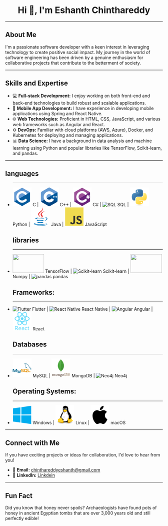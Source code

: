 <h1 align="center">Hi 👋, I'm Eshanth Chinthareddy</h1>

---

<h2 align="left">About Me</h2>

<p align="left">I'm a passionate software developer with a keen interest in leveraging technology to create positive social impact. My journey in the world of software engineering has been driven by a genuine enthusiasm for collaborative projects that contribute to the betterment of society.</p>

---

<h2 align="left">Skills and Expertise</h2>

<p align="left">
 
  - 💻 **Full-stack Development:** I enjoy working on both front-end and back-end technologies to build robust and scalable applications.
  - 🚀 **Mobile App Development:** I have experience in developing mobile applications using Spring and React Native.
  - 🌐 **Web Technologies:** Proficient in HTML, CSS, JavaScript, and various web frameworks such as Angular and React.
  - ⚙️ **DevOps:** Familiar with cloud platforms (AWS, Azure), Docker, and Kubernetes for deploying and managing applications.
  - 📊 **Data Science:** I have a background in data analysis and machine learning using Python and popular libraries like TensorFlow, Scikit-learn, and pandas.
</p>

---


<h2 align="left">languages</h2>

<p align="left">

  - ** ** 

    <img src="https://raw.githubusercontent.com/devicons/devicon/master/icons/c/c-original.svg" alt="C" width="60" height="60"/> C |
    <img src="https://raw.githubusercontent.com/devicons/devicon/master/icons/cplusplus/cplusplus-original.svg" alt="C++" width="60" height="60"/> C++ |
    <img src="https://raw.githubusercontent.com/devicons/devicon/master/icons/csharp/csharp-original.svg" alt="C#" width="60" height="60"/> C# |
    <img src="https://camo.githubusercontent.com/918fce8d50581bd97b7133e677a78ed2cad14f970522f219daaeb6d1c81060e1/68747470733a2f2f696d672e736869656c64732e696f2f62616467652f6d7973716c2d2532333030662e7376673f7374796c653d666f722d7468652d6261646765266c6f676f3d6d7973716c266c6f676f436f6c6f723d7768697465" alt="SQL" width="60" height="60"/> SQL |
    <img src="https://raw.githubusercontent.com/devicons/devicon/master/icons/python/python-original.svg" alt="Python" width="60" height="60"/> Python |
    <img src="https://raw.githubusercontent.com/devicons/devicon/master/icons/java/java-original.svg" alt="Java" width="60" height="60"/> Java |
    <img src="https://raw.githubusercontent.com/devicons/devicon/master/icons/javascript/javascript-original.svg" alt="JavaScript" width="60" height="60"/> JavaScript
    
    <h2 align="left">libraries</h2>
  - **** 
    <img src="https://camo.githubusercontent.com/fec001b73f0253a3b7036f8cd5135d35797f0db64e9399903fc62e588e15ef43/68747470733a2f2f696d672e736869656c64732e696f2f62616467652f54656e736f72466c6f772d2532334646364630302e7376673f7374796c653d666f722d7468652d6261646765266c6f676f3d54656e736f72466c6f77266c6f676f436f6c6f723d7768697465" width="100" height="60"/> TensorFlow |
    <img src="https://upload.wikimedia.org/wikipedia/commons/0/05/Scikit_learn_logo_small.svg" alt="Scikit-learn" width="60" height="60"/> Scikit-learn |
    <img src="https://camo.githubusercontent.com/a1c5e9056e3be1e1058d8517b025af60f61f75395a78245776db71a7703aff9c/68747470733a2f2f696d672e736869656c64732e696f2f62616467652f6e756d70792d2532333031333234332e7376673f7374796c653d666f722d7468652d6261646765266c6f676f3d6e756d7079266c6f676f436f6c6f723d7768697465" width="100" height="60"/> Numpy |
    <img src="https://pandas.pydata.org/static/img/pandas.svg" alt="pandas" width="60" height="60"/> pandas
     <h2 align="left">Frameworks:</h2>
  - ** ** 
    <img src="https://www.vectorlogo.zone/logos/flutterio/flutterio-icon.svg" alt="Flutter" width="60" height="60"/> Flutter  |
    <img src="https://reactnative.dev/img/header_logo.svg" alt="React Native" width="60" height="60"/> React Native  |
    <img src="https://angular.io/assets/images/logos/angular/angular.svg" alt="Angular" width="60" height="60"/> Angular  |
    <img src="https://raw.githubusercontent.com/devicons/devicon/master/icons/react/react-original-wordmark.svg" alt="React" width="60" height="60"/> React
    <h2 align="left">Databases</h2>
  - **** 
    <img src="https://raw.githubusercontent.com/devicons/devicon/master/icons/mysql/mysql-original-wordmark.svg" alt="MySQL" width="60" height="60"/> MySQL  |
    <img src="https://raw.githubusercontent.com/devicons/devicon/master/icons/mongodb/mongodb-original-wordmark.svg" alt="MongoDB" width="60" height="60"/> MongoDB  |
    <img src="https://camo.githubusercontent.com/db560f13ad695c842c5492027546fae1c1b7f5a5add96aad584a318410dc1803/68747470733a2f2f696d672e736869656c64732e696f2f62616467652f4e656f346a2d3030384343313f7374796c653d666f722d7468652d6261646765266c6f676f3d6e656f346a266c6f676f436f6c6f723d7768697465" alt="Neo4j" width="100" height="60"/> Neo4j

    <h2 align="left">Operating Systems:</h2>
  - **** 
    <img src="https://raw.githubusercontent.com/devicons/devicon/master/icons/windows8/windows8-original.svg" alt="Windows" width="60" height="60"/> Windows |
    <img src="https://raw.githubusercontent.com/devicons/devicon/master/icons/linux/linux-original.svg" alt="Linux" width="60" height="60"/> Linux |
    <img src="https://raw.githubusercontent.com/devicons/devicon/master/icons/apple/apple-original.svg" alt="macOS" width="60" height="60"/> macOS

</p>

---

<h2 align="left">Connect with Me</h2>

<p align="left">
  If you have exciting projects or ideas for collaboration, I'd love to hear from you!
 
  - 📧 **Email:** chinthareddyeshanth@gmail.com
  - 💼 **LinkedIn:** [Linkdein](https://www.linkedin.com/in/eshanth9/)
</p>

---

<h2 align="left">Fun Fact</h2>

<p align="left">Did you know that honey never spoils? Archaeologists have found pots of honey in ancient Egyptian tombs that are over 3,000 years old and still perfectly edible!</p>
